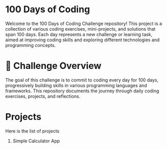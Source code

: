 # 100 Days of Coding
Welcome to the 100 Days of Coding Challenge repository! This project is a collection of various coding exercises, mini-projects, and solutions that span 100 days. Each day represents a new challenge or learning task, aimed at improving coding skills and exploring different technologies and programming concepts.

# 📅 Challenge Overview
The goal of this challenge is to commit to coding every day for 100 days, progressively building skills in various programming languages and frameworks. This repository documents the journey through daily coding exercises, projects, and reflections.


# Projects
Here is the list of projects

1. Simple Calculator App
